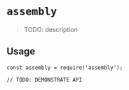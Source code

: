 # `assembly`

> TODO: description

## Usage

```
const assembly = require('assembly');

// TODO: DEMONSTRATE API
```
